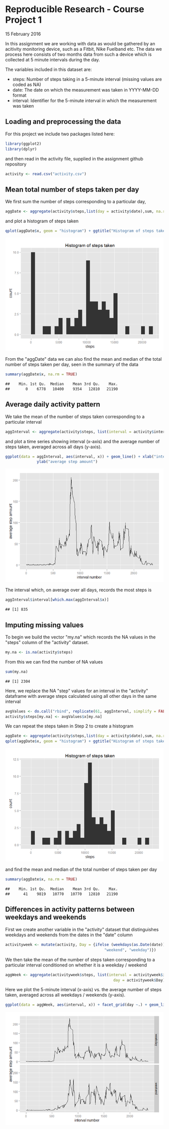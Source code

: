 # Reproducible Research - Course Project 1
15 February 2016  

In this assignment we are working with data as would be gathered by an acitivity monitoring device, such as a Fitbit, Nike Fuelband etc. The data we process here consists of two months data from such a device which is collected at 5 minute intervals during the day.

The variables included in this dataset are:

* steps: Number of steps taking in a 5-minute interval (missing values are coded as NA)
* date: The date on which the measurement was taken in YYYY-MM-DD format
* interval: Identifier for the 5-minute interval in which the measurement was taken

## Loading and preprocessing the data

For this project we include two packages listed here:

```r
library(ggplot2)
library(dplyr)
```

and then read in the activity file, supplied in the assignment github repository

```r
activity <- read.csv("activity.csv")
```

## Mean total number of steps taken per day

We first sum the number of steps corresponding to a particular day,

```r
aggDate <- aggregate(activity$steps,list(day = activity$date),sum, na.rm = TRUE)
```

and plot a histogram of steps taken

```r
qplot(aggDate$x, geom = "histogram") + ggtitle("Histogram of steps taken") + xlab("steps") 
```

![](PA1_template_files/figure-html/unnamed-chunk-4-1.png)

From the "aggDate" data we can also find the mean and median of the total number of steps taken per day, seen in the summary of the data

```r
summary(aggDate$x, na.rm = TRUE)
```

```
##    Min. 1st Qu.  Median    Mean 3rd Qu.    Max. 
##       0    6778   10400    9354   12810   21190
```

## Average daily activity pattern

We take the mean of the number of steps taken corresponding to a particular interval

```r
aggInterval <- aggregate(activity$steps, list(interval = activity$interval), mean, na.rm = TRUE)
```

and plot a time series showing interval (x-axis) and the average number of steps taken, averaged across all days (y-axis).

```r
ggplot(data = aggInterval, aes(interval, x)) + geom_line() + xlab("interval number") +
              ylab("average step amount")
```

![](PA1_template_files/figure-html/unnamed-chunk-7-1.png)

The interval which, on average over all days, records the most steps is

```r
aggInterval$interval[which.max(aggInterval$x)]
```

```
## [1] 835
```

## Imputing missing values

To begin we build the vector "my.na" which records the NA values in the "steps" column of the "activity" dataset.

```r
my.na <- is.na(activity$steps)
```

From this we can find the number of NA values

```r
sum(my.na)
```

```
## [1] 2304
```

Here, we replace the NA "step" values for an interval in the "activity" dataframe with average steps calculated using all other days in the same interval

```r
avgValues <- do.call("rbind", replicate(61, aggInterval, simplify = FALSE)) # There are 61 days
activity$steps[my.na] <- avgValues$x[my.na]
```

We can repeat the steps taken in Step 2 to create a histogram

```r
aggDate <- aggregate(activity$steps,list(day = activity$date),sum, na.rm = TRUE)
qplot(aggDate$x, geom = "histogram") + ggtitle("Histogram of steps taken") + xlab("steps") 
```

![](PA1_template_files/figure-html/unnamed-chunk-12-1.png)

and find the mean and median of the total number of steps taken per day

```r
summary(aggDate$x, na.rm = TRUE)
```

```
##    Min. 1st Qu.  Median    Mean 3rd Qu.    Max. 
##      41    9819   10770   10770   12810   21190
```

## Differences in activity patterns between weekdays and weekends

First we create another variable in the "activity" dataset that distinguishes weekdays and weekends from the dates in the "date" column

```r
activityweek <- mutate(activity, Day = {ifelse (weekdays(as.Date(date)) %in% c('Saturday','Sunday'),
                                            "weekend", "weekday")})
```

We then take the mean of the number of steps taken corresponding to a particular interval conditioned
on whether it is a weekday / weekend

```r
aggWeek <- aggregate(activityweek$steps, list(interval = activityweek$interval,
                                                day = activityweek$Day), mean)
```

Here we plot the 5-minute interval (x-axis) vs. the average number of steps taken, averaged across all weekdays / weekends (y-axis).

```r
ggplot(data = aggWeek, aes(interval, x)) + facet_grid(day ~.) + geom_line() + xlab("interval number") + ylab("average step amount")
```

![](PA1_template_files/figure-html/unnamed-chunk-16-1.png)

